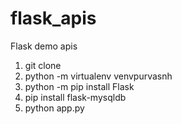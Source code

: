 # flask_apis
Flask demo apis


1. git clone <url>
2. python -m virtualenv venvpurvasnh
3. python -m pip install Flask
4. pip install flask-mysqldb
5. python app.py
